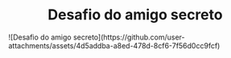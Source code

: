 ﻿<h1 align="center"> Desafio do amigo secreto </h1>
 ![Desafio do amigo secreto](https://github.com/user-attachments/assets/4d5addba-a8ed-478d-8cf6-7f56d0cc9fcf)
 
